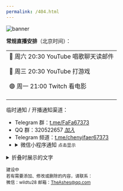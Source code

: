 ```yaml
---
permalink: /404.html
---
```

<!-- #### 67373 导航：[67373.net](https://67373.net) -->

<img src="https://raw.githubusercontent.com/dzwzqlx/67373.net/main/res/67373.net%20banner_1.png" alt="banner" title="banner">

  
**常规直播安排**（北京时间）：

<table><tr><td>
  🔴 周六 20:30 YouTube 唱歌聊天读邮件  
  
  🔴 周三 20:30 YouTube 打游戏  
  
  🟣 周一 21:00 Twitch 看电影  
</td></tr></table>

临时通知 / 开播通知渠道：
- Telegram 群：[t.me/FaFa67373](https://t.me/FaFa67373)
- QQ 群：320522657 *[加入](https://jq.qq.com/?_wv=1027&k=PTcrl72q)*
- Telegram 频道：[t.me/chenyifaer67373](t.me/chenyifaer67373)
- <details><summary>微信小程序通知 <code>点击显示</code></summary>
    <img src="https://raw.githubusercontent.com/dzwzqlx/67373.net/main/res/xiaodeyingcheng.png" alt="小德影城二维码" title="小德影城二维码">
  </details>




  
  
<details>
  <summary>折叠时展示的文字</summary>
  展开内容。可以嵌套 markdown 语法。
</details>








  
  
<sub>建设中  
  若有需要添加、修改或删除的内容，请联系：  
  微信：wildtu28 邮箱：TheAshes@qq.com</sub>



<!-- 不用的注释：
原生脚注方法：
导航地址：[67373.net](https://67373.net)  联系人[^1]
[^1]:建设中。邮箱：TheAshes@qq.com 微信：wildtu28 

非原生脚注方法：
建设中。<span id="aContact">[联系人](#bContact)</span>
邮箱：TheAshes@qq.com 微信：wildtu28 <sup id='bContact'>[^返回](#aContact)</sup>

emoji列表：https://getemoji.com/



文字颜色方法：
```diff
- text in red
+ text in green
! text in orange
# text in gray
@@ text in purple (and bold)@@
```
```json
   // code for coloring deepred 
```
```html
   // code for coloring
```
```js
   // code for coloring
```








-->
